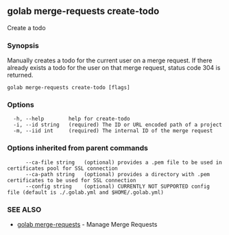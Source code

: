 ## golab merge-requests create-todo

Create a todo

### Synopsis


Manually creates a todo for the current user on a merge request. If there already exists a todo for the user on that merge request, status code 304 is returned.

```
golab merge-requests create-todo [flags]
```

### Options

```
  -h, --help        help for create-todo
  -i, --id string   (required) The ID or URL encoded path of a project
  -m, --iid int     (required) The internal ID of the merge request
```

### Options inherited from parent commands

```
      --ca-file string   (optional) provides a .pem file to be used in certificates pool for SSL connection
      --ca-path string   (optional) provides a directory with .pem certificates to be used for SSL connection
      --config string    (optional) CURRENTLY NOT SUPPORTED config file (default is ./.golab.yml and $HOME/.golab.yml)
```

### SEE ALSO
* [golab merge-requests](golab_merge-requests.md)	 - Manage Merge Requests

